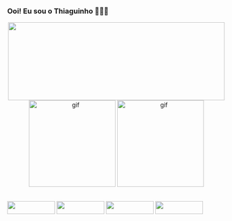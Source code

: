 ### Ooi! Eu sou o Thiaguinho 🍑🍑🍑
<!--
-->
<div align="center">
  <a href="https://github.com/Ocara4561/">
  <img height="180em" width="500em" src="https://github-readme-stats.vercel.app/api/top-langs/?username=Ocara4561&layout=compact&langs_count=7&theme=cobalt"/>
  </a>
  <img alt="gif" height="200" src="https://s2-techtudo.glbimg.com/L9wb1xt7tjjL-Ocvos-Ju0tVmfc=/0x0:1200x800/984x0/smart/filters:strip_icc()/i.s3.glbimg.com/v1/AUTH_08fbf48bc0524877943fe86e43087e7a/internal_photos/bs/2023/q/l/TIdfl2SA6J16XZAy56Mw/canvaai.png">

  <img alt="gif" height="200" src="https://s.bibliaon.com/img/imagens/eu/so/eu_sou_grato_a_deus_por_tudo_c.jpg?width=640">
  
</div>
  
##  
<div>
  <a href="https://www.instagram.com/" target="_blank"><img height="30" width="110" src="https://img.shields.io/badge/-Instagram-%23E4405F?style=for-the-badge&logo=instagram&logoColor=white" target="_blank"></a>
 	<a href="https://discord.com/users/" target="_blank"><img height="30" width="110" src="https://img.shields.io/badge/Discord-7289DA?style=for-the-badge&logo=discord&logoColor=white" target="_blank"></a> 
  <a href = "mailto:"><img height="30" width="110" src="https://img.shields.io/badge/-Gmail-%23333?style=for-the-badge&logo=gmail&logoColor=white" target="_blank"></a>
  <a href="https://www.linkedin.com/" target="_blank"><img height="30" width="110" src="https://img.shields.io/badge/-LinkedIn-%230077B5?style=for-the-badge&logo=linkedin&logoColor=white" target="_blank"></a>
</div>
